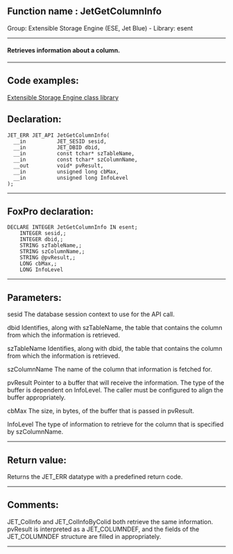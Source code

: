 
## Function name : JetGetColumnInfo
Group: Extensible Storage Engine (ESE, Jet Blue) - Library: esent    
***  


#### Retrieves information about a column.

***  


## Code examples:
[Extensible Storage Engine class library](../../samples/sample_532.md)  

## Declaration:
```foxpro  
JET_ERR JET_API JetGetColumnInfo(
  __in          JET_SESID sesid,
  __in          JET_DBID dbid,
  __in          const tchar* szTableName,
  __in          const tchar* szColumnName,
  __out         void* pvResult,
  __in          unsigned long cbMax,
  __in          unsigned long InfoLevel
);  
```  
***  


## FoxPro declaration:
```foxpro  
DECLARE INTEGER JetGetColumnInfo IN esent;
	INTEGER sesid,;
	INTEGER dbid,;
	STRING szTableName,;
	STRING szColumnName,;
	STRING @pvResult,;
	LONG cbMax,;
	LONG InfoLevel  
```  
***  


## Parameters:
sesid 
The database session context to use for the API call.

dbid 
Identifies, along with szTableName, the table that contains the column from which the information is retrieved.

szTableName 
Identifies, along with dbid, the table that contains the column from which the information is retrieved.

szColumnName 
The name of the column that information is fetched for.

pvResult 
Pointer to a buffer that will receive the information. The type of the buffer is dependent on InfoLevel. The caller must be configured to align the buffer appropriately.

cbMax 
The size, in bytes, of the buffer that is passed in pvResult.

InfoLevel 
The type of information to retrieve for the column that is specified by szColumnName. 
  
***  


## Return value:
Returns the JET_ERR datatype with a predefined return code. 
  
***  


## Comments:
JET_ColInfo and JET_ColInfoByColid both retrieve the same information. pvResult is interpreted as a JET_COLUMNDEF, and the fields of the JET_COLUMNDEF structure are filled in appropriately.  
  
***  

